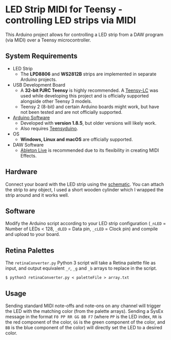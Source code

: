 # LED Strip MIDI for Teensy - controlling LED strips via MIDI

This Arduino project allows for controlling a LED strip from a DAW program (via MIDI) over a Teensy microcontroller.

## System Requirements

* LED Strip
	* The **LPD8806** and **WS2812B** strips are implemented in separate Arduino projects. 
* USB Development Board
    * A **32-bit PJRC Teensy** is highly recommended. A [Teensy-LC](https://www.pjrc.com/store/teensylc.html) was used while developing this project and is officially supported alongside other Teensy 3 models.
    * Teensy 2 (8-bit) and certain Arduino boards might work, but have not been tested and are not officially supported.
* [Arduino Software](https://www.arduino.cc/en/Main/Software)
    * Developed with **version 1.8.5**, but older versions will likely work.
    * Also requires [Teensyduino](https://www.pjrc.com/teensy/teensyduino.html).
* OS
    * **Windows, Linux and macOS** are officially supported.
* DAW Software
    * [Ableton Live](https://www.ableton.com/en/live/) is recommended due to its flexibility in creating MIDI Effects.

## Hardware

Connect your board with the LED strip using the [schematic](https://github.com/mat1jaczyyy/teensy-underlights/blob/master/LPD8806.svg). You can attach the strip to any object, I used a short wooden cylinder which I wrapped the strip around and it works well.

## Software

Modify the Arduino script according to your LED strip configuration (`_nLED` = Number of LEDs < 128, `_dLED` = Data pin, `_cLED` = Clock pin) and compile and upload to your board.

## Retina Palettes

The `retinaConverter.py` Python 3 script will take a Retina palette file as input, and output equivalent `_r`, `_g` and `_b` arrays to replace in the script.

```$ python3 retinaConverter.py < paletteFile > array.txt```

## Usage

Sending standard MIDI note-offs and note-ons on any channel will trigger the LED with the matching color (from the palette arrays). Sending a SysEx message in the format `F0 PP RR GG BB F7` (where `PP` is the LED index, `RR` is the red component of the color, `GG` is the green component of the color, and `BB` is the blue component of the color) will directly set the LED to a desired color.
